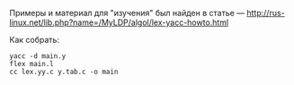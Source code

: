 Примеры и материал для "изучения" был найден в статье — http://rus-linux.net/lib.php?name=/MyLDP/algol/lex-yacc-howto.html


Как собрать:

```shell
yacc -d main.y
flex main.l
cc lex.yy.c y.tab.c -o main
```
